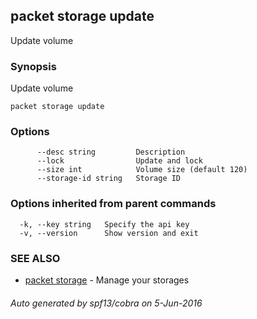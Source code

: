 ## packet storage update

Update volume

### Synopsis


Update volume

```
packet storage update
```

### Options

```
      --desc string         Description
      --lock                Update and lock
      --size int            Volume size (default 120)
      --storage-id string   Storage ID
```

### Options inherited from parent commands

```
  -k, --key string   Specify the api key
  -v, --version      Show version and exit
```

### SEE ALSO
* [packet storage](packet_storage.md)	 - Manage your storages

###### Auto generated by spf13/cobra on 5-Jun-2016
